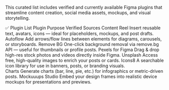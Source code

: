 This curated list includes verified and currently available Figma plugins that streamline content creation, social media assets, mockups, and visual storytelling.

✅ Plugin List
Plugin	Purpose	Verified Sources
Content Reel	Insert reusable text, avatars, icons — ideal for placeholders, mockups, and post drafts.	
Autoflow	Add arrows/flow lines between elements for diagrams, carousels, or storyboards.	
Remove BG	One-click background removal via remove.bg API — useful for thumbnails or profile posts.
Pexels for Figma	Drag & drop high-res stock photos and videos directly inside Figma.	
Unsplash	Access free, high-quality images to enrich your posts or cards.	
Icons8	A searchable icon library for use in banners, posts, or branding visuals.	
Charts	Generate charts (bar, line, pie, etc.) for infographics or metric-driven posts.	
Mockuuups Studio	Embed your design frames into realistic device mockups for presentations and previews.	
